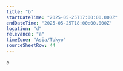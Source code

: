 ```yaml
---
title: "b"
startDateTime: "2025-05-25T17:00:00.000Z"
endDateTime: "2025-05-25T18:00:00.000Z"
location: "d"
relevance: "a"
timeZone: "Asia/Tokyo"
sourceSheetRow: 44
---
```


c
